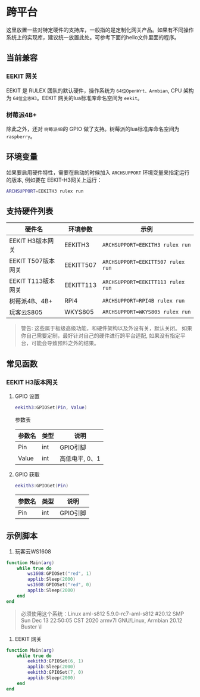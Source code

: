 # 跨平台

这里放置一些对特定硬件的支持库，一般指的是定制化网关产品。如果有不同操作系统上的实现库，建议统一放置此处。可参考下面的hello文件里面的程序。

## 当前兼容

### EEKIT 网关

EEKIT 是 RULEX 团队的默认硬件，操作系统为 `64位OpenWrt、Armbian`, CPU 架构为 `64位全志H3`。EEKIT 网关的lua标准库命名空间为 `eekit`。

### 树莓派4B+

除此之外，还对 `树莓派4B`的 GPIO 做了支持。树莓派的lua标准库命名空间为 `raspberry`。

## 环境变量

如果要启用硬件特性，需要在启动的时候加入 `ARCHSUPPORT` 环境变量来指定运行的版本, 例如要在 EEKIT-H3网关上运行：

```sh
ARCHSUPPORT=EEKITH3 rulex run
```

## 支持硬件列表

| 硬件名             | 环境参数  | 示例                              |
| ------------------ | --------- | --------------------------------- |
| EEKIT H3版本网关   | EEKITH3   | `ARCHSUPPORT=EEKITH3 rulex run`   |
| EEKIT T507版本网关 | EEKITT507 | `ARCHSUPPORT=EEKITT507 rulex run` |
| EEKIT T113版本网关 | EEKITT113 | `ARCHSUPPORT=EEKITT113 rulex run` |
| 树莓派4B、4B+      | RPI4      | `ARCHSUPPORT=RPI4B rulex run`     |
| 玩客云S805         | WKYS805   | `ARCHSUPPORT=WKYS805 rulex run`   |

> 警告: 这些属于板级高级功能，和硬件架构以及外设有关，默认关闭。 如果你自己需要定制，最好针对自己的硬件进行跨平台适配, 如果没有指定平台，可能会导致预料之外的结果。

## 常见函数

### EEKIT H3版本网关

1. GPIO 设置

   ```lua
   eekith3:GPIOSet(Pin, Value)
   ```
   参数表

   | 参数名 | 类型 | 说明           |
   | ------ | ---- | -------------- |
   | Pin    | int  | GPIO引脚       |
   | Value  | int  | 高低电平, 0、1 |
2. GPIO 获取

   ```lua
   eekith3:GPIOGet(Pin)
   ```
   | 参数名 | 类型 | 说明     |
   | ------ | ---- | -------- |
   | Pin    | int  | GPIO引脚 |

## 示例脚本
1. 玩客云WS1608
```lua
function Main(arg)
    while true do
        ws1608:GPIOSet("red", 1)
        applib:Sleep(2000)
        ws1608:GPIOSet("red", 0)
        applib:Sleep(2000)
    end
end

```
>必须使用这个系统：Linux aml-s812 5.9.0-rc7-aml-s812 #20.12 SMP Sun Dec 13 22:50:05 CST 2020 armv7l GNU/Linux, Armbian 20.12 Buster \l

1. EEKIT 网关
```lua
function Main(arg)
    while true do
        eekith3:GPIOSet(6, 1)
        applib:Sleep(2000)
        eekith3:GPIOSet(7, 0)
        applib:Sleep(2000)
    end
end

```